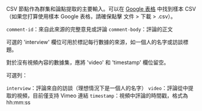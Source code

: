 CSV 節點作為群集和論點提取的主要輸入。可以在 [Google 表格](https://docs.google.com/spreadsheets/d/1k8L1M9Ptxz_fBlZlGe0f-X4wCRIfmmRrISLy3c5EqUk/edit#gid=0) 中找到樣本 CSV（如果您打算使用樣本 Google 表格，請確保點擊 文件 > 下載 > .csv）。

`comment-id`：來自此來源的完整意見或評論
`comment-body`：評論的正文

可選的 'interview' 欄位可用於標記每行數據的來源，如一個人的名字或訪談標題。

對於沒有視頻內容的數據集，應將 'video' 和 'timestamp' 欄位留空。

可選列：

`interview`：評論來自的訪談（理想情況下是一個人的名字）
`video`：評論從中提取的視頻，目前僅支持 Vimeo 連結
`timestamp`：視頻中評論的時間戳，格式為 hh:mm:ss
